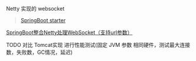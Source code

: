 Netty 实现的 websocket

> [SpringBoot starter](https://github.com/Kuangcp/netty-ws-starter)


[SpringBoot整合Netty处理WebSocket（支持url参数）](https://blog.csdn.net/RisenMyth/article/details/104441155)

TODO 对比 Tomcat实现 进行性能测试(固定 JVM 参数 相同硬件，测试最大连接数，失败数，GC情况，延迟)



